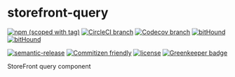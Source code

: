 # storefront-query

[![npm (scoped with tag)](https://img.shields.io/npm/v/@storefront/query.svg?style=flat-square)](https://www.npmjs.com/package/@storefront/query)
[![CircleCI branch](https://img.shields.io/circleci/project/github/groupby/storefront-query/master.svg?style=flat-square)](https://circleci.com/gh/groupby/storefront-query/tree/master)
[![Codecov branch](https://img.shields.io/codecov/c/github/groupby/storefront-query/master.svg?style=flat-square)](https://codecov.io/gh/groupby/storefront-query)
[![bitHound](https://img.shields.io/bithound/code/github/groupby/storefront-query.svg?style=flat-square)](https://www.bithound.io/github/groupby/storefront-query)
[![bitHound](https://img.shields.io/bithound/dependencies/github/groupby/storefront-query.svg?style=flat-square)](https://www.bithound.io/github/groupby/storefront-query)

[![semantic-release](https://img.shields.io/badge/%20%20%F0%9F%93%A6%F0%9F%9A%80-semantic--release-e10079.svg?style=flat-square)](https://github.com/semantic-release/semantic-release)
[![Commitizen friendly](https://img.shields.io/badge/commitizen-friendly-brightgreen.svg?style=flat-square)](http://commitizen.github.io/cz-cli/)
[![license](https://img.shields.io/github/license/mashape/apistatus.svg?style=flat-square)](https://choosealicense.com/licenses/mit/)
[![Greenkeeper badge](https://badges.greenkeeper.io/groupby/storefront-query.svg)](https://greenkeeper.io/)

StoreFront query component
